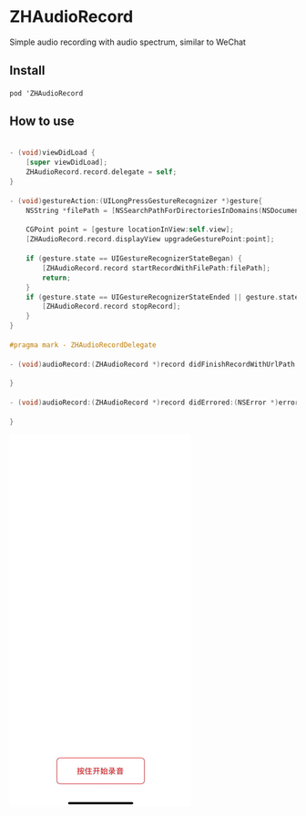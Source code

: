 # ZHAudioRecord

Simple audio recording with audio spectrum, similar to WeChat

## Install
`pod 'ZHAudioRecord`

## How to use
```objective-c

- (void)viewDidLoad {
    [super viewDidLoad];
    ZHAudioRecord.record.delegate = self;   
}

- (void)gestureAction:(UILongPressGestureRecognizer *)gesture{
    NSString *filePath = [NSSearchPathForDirectoriesInDomains(NSDocumentDirectory, NSUserDomainMask, YES).firstObject stringByAppendingPathComponent:@"example"];
    
    CGPoint point = [gesture locationInView:self.view];
    [ZHAudioRecord.record.displayView upgradeGesturePoint:point];
    
    if (gesture.state == UIGestureRecognizerStateBegan) {
        [ZHAudioRecord.record startRecordWithFilePath:filePath];
        return;
    }
    if (gesture.state == UIGestureRecognizerStateEnded || gesture.state == UIGestureRecognizerStateCancelled) {
        [ZHAudioRecord.record stopRecord];
    }
}

#pragma mark - ZHAudioRecordDelegate

- (void)audioRecord:(ZHAudioRecord *)record didFinishRecordWithUrlPath:(NSString *)urlPath status:(ZHRecordFinishStatus)status{
        
}

- (void)audioRecord:(ZHAudioRecord *)record didErrored:(NSError *)error{

}

```

![Example](https://github.com/SixtyTwoPlus/ZHAudioRecord/blob/main/Example.gif "Example")
